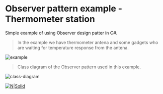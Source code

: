 # Observer pattern example - Thermometer station

Simple example of using Observer design patter in C#. 

>In the example we have thermometer antena and some gadgets who are waiting for temperature response from the antena.

![example](file:///C:/Users/Nemanja/Documents/GitHub/observer-example-termometer/docs/example-diagram.png)

> Class diagram of the Observer pattern used in this example.

![class-diagram](file:///C:/Users/Nemanja/Documents/GitHub/observer-example-termometer/docs/class-diagram.png)

[![N|Solid](http://www.blogworld.com/wp-content/uploads/2009/04/linkedin-logo.jpg)](https://rs.linkedin.com/in/nemanjapetrovic1994)
